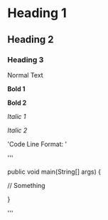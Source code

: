 # Heading 1
## Heading 2
### Heading 3
Normal Text

__Bold 1__

**Bold 2**

_Italic 1_

*Italic 2*

'Code Line Format: '

'''

public void main(String[] args) {

  // Something
  
}

'''
